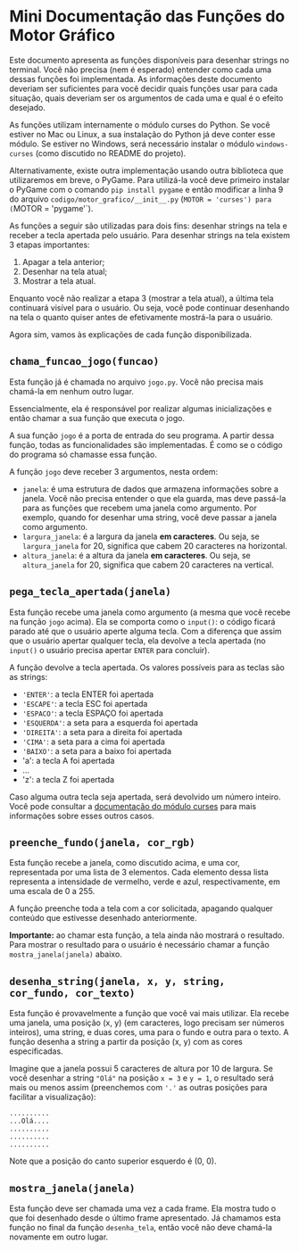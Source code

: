 # Mini Documentação das Funções do Motor Gráfico

Este documento apresenta as funções disponíveis para desenhar strings no terminal. Você não precisa (nem é esperado) entender como cada uma dessas funções foi implementada. As informações deste documento deveriam ser suficientes para você decidir quais funções usar para cada situação, quais deveriam ser os argumentos de cada uma e qual é o efeito desejado.

As funções utilizam internamente o módulo curses do Python. Se você estiver no Mac ou Linux, a sua instalação do Python já deve conter esse módulo. Se estiver no Windows, será necessário instalar o módulo `windows-curses` (como discutido no README do projeto).

Alternativamente, existe outra implementação usando outra biblioteca que utilizaremos em breve, o PyGame. Para utilizá-la você deve primeiro instalar o PyGame com o comando `pip install pygame` e então modificar a linha 9 do arquivo `codigo/motor_grafico/__init__.py` (`MOTOR = 'curses') para (`MOTOR = 'pygame'`).

As funções a seguir são utilizadas para dois fins: desenhar strings na tela e receber a tecla apertada pelo usuário. Para desenhar strings na tela existem 3 etapas importantes:

1. Apagar a tela anterior;
2. Desenhar na tela atual;
3. Mostrar a tela atual.

Enquanto você não realizar a etapa 3 (mostrar a tela atual), a última tela continuará visível para o usuário. Ou seja, você pode continuar desenhando na tela o quanto quiser antes de efetivamente mostrá-la para o usuário.

Agora sim, vamos às explicações de cada função disponibilizada.

## `chama_funcao_jogo(funcao)`

Esta função já é chamada no arquivo `jogo.py`. Você não precisa mais chamá-la em nenhum outro lugar.

Essencialmente, ela é responsável por realizar algumas inicializações e então chamar a sua função que executa o jogo.

A sua função `jogo` é a porta de entrada do seu programa. A partir dessa função, todas as funcionalidades são implementadas. É como se o código do programa só chamasse essa função.

A função `jogo` deve receber 3 argumentos, nesta ordem:

- `janela`: é uma estrutura de dados que armazena informações sobre a janela. Você não precisa entender o que ela guarda, mas deve passá-la para as funções que recebem uma janela como argumento. Por exemplo, quando for desenhar uma string, você deve passar a janela como argumento.
- `largura_janela`: é a largura da janela **em caracteres**. Ou seja, se `largura_janela` for 20, significa que cabem 20 caracteres na horizontal.
- `altura_janela`: é a altura da janela **em caracteres**. Ou seja, se `altura_janela` for 20, significa que cabem 20 caracteres na vertical.

## `pega_tecla_apertada(janela)`

Esta função recebe uma janela como argumento (a mesma que você recebe na função `jogo` acima). Ela se comporta como o `input()`: o código ficará parado até que o usuário aperte alguma tecla. Com a diferença que assim que o usuário apertar qualquer tecla, ela devolve a tecla apertada (no `input()` o usuário precisa apertar `ENTER` para concluir).

A função devolve a tecla apertada. Os valores possíveis para as teclas são as strings:

- `'ENTER'`: a tecla ENTER foi apertada
- `'ESCAPE'`: a tecla ESC foi apertada
- `'ESPACO'`: a tecla ESPAÇO foi apertada
- `'ESQUERDA'`: a seta para a esquerda foi apertada
- `'DIREITA'`: a seta para a direita foi apertada
- `'CIMA'`: a seta para a cima foi apertada
- `'BAIXO'`: a seta para a baixo foi apertada
- 'a': a tecla A foi apertada
- ...
- 'z': a tecla Z foi apertada

Caso alguma outra tecla seja apertada, será devolvido um número inteiro. Você pode consultar a [documentação do módulo curses](https://docs.python.org/3/library/curses.html#constants) para mais informações sobre esses outros casos.

## `preenche_fundo(janela, cor_rgb)`

Esta função recebe a janela, como discutido acima, e uma cor, representada por uma lista de 3 elementos. Cada elemento dessa lista representa a intensidade de vermelho, verde e azul, respectivamente, em uma escala de 0 a 255.

A função preenche toda a tela com a cor solicitada, apagando qualquer conteúdo que estivesse desenhado anteriormente.

**Importante:** ao chamar esta função, a tela ainda não mostrará o resultado. Para mostrar o resultado para o usuário é necessário chamar a função `mostra_janela(janela)` abaixo.

## `desenha_string(janela, x, y, string, cor_fundo, cor_texto)`

Esta função é provavelmente a função que você vai mais utilizar. Ela recebe uma janela, uma posição (x, y) (em caracteres, logo precisam ser números inteiros), uma string, e duas cores, uma para o fundo e outra para o texto. A função desenha a string a partir da posição (x, y) com as cores especificadas.

Imagine que a janela possui 5 caracteres de altura por 10 de largura. Se você desenhar a string `"Olá"` na posição `x = 3` e `y = 1`, o resultado será mais ou menos assim (preenchemos com `'.'` as outras posições para facilitar a visualização):

```
..........
...Olá....
..........
..........
..........
```

Note que a posição do canto superior esquerdo é (0, 0).

## `mostra_janela(janela)`

Esta função deve ser chamada uma vez a cada frame. Ela mostra tudo o que foi desenhado desde o último frame apresentado. Já chamamos esta função no final da função `desenha_tela`, então você não deve chamá-la novamente em outro lugar.